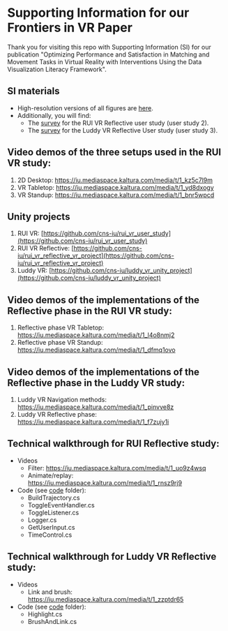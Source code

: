 # Supporting Information for our Frontiers in VR Paper
Thank you for visiting this repo with Supporting Information (SI) for our publication "Optimizing Performance and Satisfaction in Matching and Movement Tasks in Virtual Reality with Interventions Using the Data Visualization Literacy Framework". 

## SI materials
* High-resolution versions of all figures are [here](https://github.com/cns-iu/optimizing-performance-in-VR-using-DVL-FW/tree/main/high_res_figs). 
* Additionally, you will find:
    * The [survey](https://github.com/cns-iu/optimizing-performance-in-VR-using-DVL-FW/tree/main/rui_vr_reflective) for the RUI VR Reflective user study (user study 2).
    * The [survey](https://github.com/cns-iu/optimizing-performance-in-VR-using-DVL-FW/tree/main/luddy_vr_reflective) for the Luddy VR Reflective User study (user study 3).

## Video demos of the three setups used in the RUI VR study:
1. 2D Desktop: https://iu.mediaspace.kaltura.com/media/t/1_kz5c7l9m 
2. VR Tabletop: https://iu.mediaspace.kaltura.com/media/t/1_yd8dxogy
3. VR Standup: https://iu.mediaspace.kaltura.com/media/t/1_bnr5wpcd 

## Unity projects
1. RUI VR: [https://github.com/cns-iu/rui_vr_user_study](https://github.com/cns-iu/rui_vr_user_study)
2. RUI VR Reflective: [https://github.com/cns-iu/rui_vr_reflective_vr_project](https://github.com/cns-iu/rui_vr_reflective_vr_project)
3. Luddy VR: [https://github.com/cns-iu/luddy_vr_unity_project](https://github.com/cns-iu/luddy_vr_unity_project)

## Video demos of the implementations of the Reflective phase in the RUI VR study:
1. Reflective phase VR Tabletop: https://iu.mediaspace.kaltura.com/media/t/1_l4o8nmj2
2. Reflective phase VR Standup: https://iu.mediaspace.kaltura.com/media/t/1_dfmq1ovo

## Video demos of the implementations of the Reflective phase in the Luddy VR study: 
1. Luddy VR Navigation methods: https://iu.mediaspace.kaltura.com/media/t/1_pinvve8z
2. Luddy VR Reflective phase: https://iu.mediaspace.kaltura.com/media/t/1_f7zujy1i
 
## Technical walkthrough for RUI Reflective study:
* Videos
    * Filter: https://iu.mediaspace.kaltura.com/media/t/1_uo9z4wsq 
    * Animate/replay: https://iu.mediaspace.kaltura.com/media/t/1_rnsz9rj9 
* Code (see [code](https://github.com/cns-iu/optimizing-performance-in-VR-using-DVL-FW/tree/main/code) folder):
    * BuildTrajectory.cs
    * ToggleEventHandler.cs
    * ToggleListener.cs
    * Logger.cs
    * GetUserInput.cs
    * TimeControl.cs
   
## Technical walkthrough for Luddy VR Reflective study:
* Videos
    * Link and brush: https://iu.mediaspace.kaltura.com/media/t/1_zzptdr65
* Code (see [code](https://github.com/cns-iu/optimizing-performance-in-VR-using-DVL-FW/tree/main/code) folder):
    * Highlight.cs
    * BrushAndLink.cs
